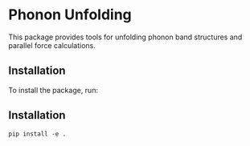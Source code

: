 # Phonon Unfolding

This package provides tools for unfolding phonon band structures and parallel force calculations.

## Installation

To install the package, run:

## Installation

`pip install -e .`
